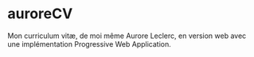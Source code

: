 # auroreCV
Mon curriculum vitæ, de moi même Aurore Leclerc, en version web avec une implémentation Progressive Web Application.
